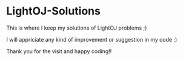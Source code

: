 # LightOJ-Solutions

This is where I keep my solutions of LightOJ problems ;)

I will appriciate any kind of improvement or suggestion in my code :)

Thank you for the visit and happy coding!!
